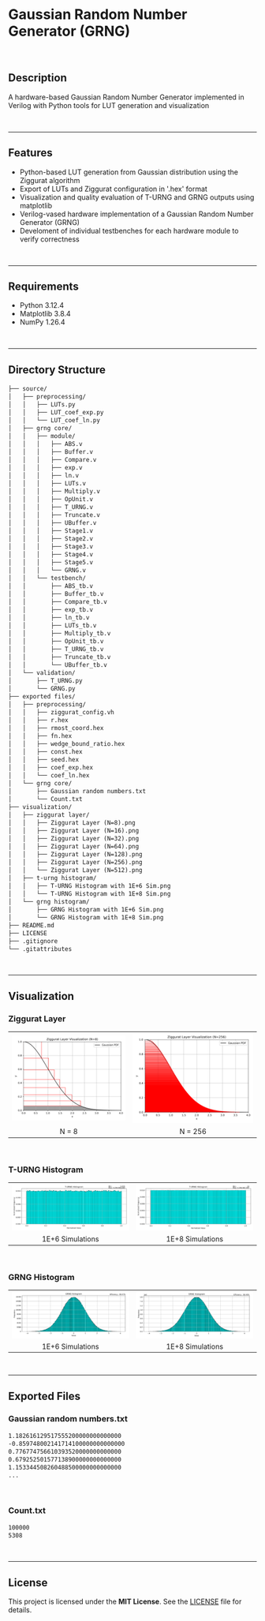 # Gaussian Random Number Generator (GRNG)

<br/>

## Description

A hardware-based Gaussian Random Number Generator implemented in Verilog with Python tools for LUT generation and visualization

<br/><hr/>

## Features

- Python-based LUT generation from Gaussian distribution using the Ziggurat algorithm
- Export of LUTs and Ziggurat configuration in '.hex' format
- Visualization and quality evaluation of T-URNG and GRNG outputs using matplotlib
- Verilog-vased hardware implementation of a Gaussian Random Number Generator (GRNG)
- Develoment of individual testbenches for each hardware module to verify correctness

<br/><hr/>

## Requirements

- Python 3.12.4
- Matplotlib 3.8.4
- NumPy 1.26.4

<br/><hr/>

## Directory Structure

```text
├── source/
│   ├── preprocessing/
│   │   ├── LUTs.py
│   │   ├── LUT_coef_exp.py
│   │   └── LUT_coef_ln.py
│   ├── grng core/
│   │   ├── module/
│   │   │   ├── ABS.v
│   │   │   ├── Buffer.v
│   │   │   ├── Compare.v
│   │   │   ├── exp.v
│   │   │   ├── ln.v
│   │   │   ├── LUTs.v
│   │   │   ├── Multiply.v
│   │   │   ├── OpUnit.v
│   │   │   ├── T_URNG.v
│   │   │   ├── Truncate.v
│   │   │   ├── UBuffer.v
│   │   │   ├── Stage1.v
│   │   │   ├── Stage2.v
│   │   │   ├── Stage3.v
│   │   │   ├── Stage4.v
│   │   │   ├── Stage5.v
│   │   │   └── GRNG.v
│   │   └── testbench/
│   │       ├── ABS_tb.v
│   │       ├── Buffer_tb.v
│   │       ├── Compare_tb.v
│   │       ├── exp_tb.v
│   │       ├── ln_tb.v
│   │       ├── LUTs_tb.v
│   │       ├── Multiply_tb.v
│   │       ├── OpUnit_tb.v
│   │       ├── T_URNG_tb.v
│   │       ├── Truncate_tb.v
│   │       └── UBuffer_tb.v
│   └── validation/
│       ├── T_URNG.py
│       └── GRNG.py
├── exported files/
│   ├── preprocessing/
│   │   ├── ziggurat_config.vh
│   │   ├── r.hex
│   │   ├── rmost_coord.hex
│   │   ├── fn.hex
│   │   ├── wedge_bound_ratio.hex
│   │   ├── const.hex
│   │   ├── seed.hex
│   │   ├── coef_exp.hex
│   │   └── coef_ln.hex
│   └── grng core/
│       ├── Gaussian random numbers.txt
│       └── Count.txt
├── visualization/
│   ├── ziggurat layer/
│   │   ├── Ziggurat Layer (N=8).png
│   │   ├── Ziggurat Layer (N=16).png
│   │   ├── Ziggurat Layer (N=32).png
│   │   ├── Ziggurat Layer (N=64).png
│   │   ├── Ziggurat Layer (N=128).png
│   │   ├── Ziggurat Layer (N=256).png
│   │   └── Ziggurat Layer (N=512).png
│   ├── t-urng histogram/
│   │   ├── T-URNG Histogram with 1E+6 Sim.png
│   │   └── T-URNG Histogram with 1E+8 Sim.png
│   └── grng histogram/
│       ├── GRNG Histogram with 1E+6 Sim.png
│       └── GRNG Histogram with 1E+8 Sim.png
├── README.md
├── LICENSE
├── .gitignore
└── .gitattributes
```

<br/><hr/>

## Visualization

### Ziggurat Layer

<table align="center">
  <tr>
    <td align="center"><img src="visualization/ziggurat layer/Ziggurat Layer (N=8).png" width="100%"/></td>
    <td align="center"><img src="visualization/ziggurat layer/Ziggurat Layer (N=256).png" width="100%"/></td>
  </tr>
  <tr>
    <td align="center">N = 8</td>
    <td align="center">N = 256</td>
  </tr>
</table>

<br/>

### T-URNG Histogram

<table align="center">
  <tr>
    <td align="center"><img src="visualization/t-urng histogram/T-URNG Histogram with 1E+6 Sim.png" width="100%"/></td>
    <td align="center"><img src="visualization/t-urng histogram/T-URNG Histogram with 1E+8 Sim.png" width="100%"/></td>
  </tr>
  <tr>
    <td align="center">1E+6 Simulations</td>
    <td align="center">1E+8 Simulations</td>
  </tr>
</table>

<br/>

### GRNG Histogram

<table align="center">
  <tr>
    <td align="center"><img src="visualization/grng histogram/GRNG Histogram with 1E+6 Sim.png" width="100%"/></td>
    <td align="center"><img src="visualization/grng histogram/GRNG Histogram with 1E+8 Sim.png" width="100%"/></td>
  </tr>
  <tr>
    <td align="center">1E+6 Simulations</td>
    <td align="center">1E+8 Simulations</td>
  </tr>
</table>

<br/><hr/>

## Exported Files

### Gaussian random numbers.txt
```text
1.182616129517555200000000000000
-0.859748002141714100000000000000
0.776774756610393520000000000000
0.679252501577138900000000000000
1.153344508260488500000000000000
...
```

<br/>

### Count.txt
```text
100000
5308
```

<br/><hr/>

## License

This project is licensed under the **MIT License**. See the [LICENSE](LICENSE) file for details.

<br/><br/><br/><br/><br/>
